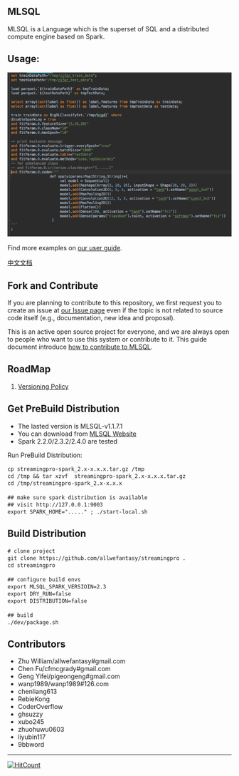 ## MLSQL

MLSQL is a Language which is the superset of SQL and  a distributed compute engine based on Spark. 


## Usage:

![](https://github.com/allwefantasy/streamingpro/raw/master/images/WX20181106-164911.png)

Find more examples on [our user guide](https://github.com/allwefantasy/streamingpro/blob/master/docs/docv2/user-guide.md).

[中文文档](http://docs.mlsql.tech/zh)

## Fork and Contribute

If you are planning to contribute to this repository, we first request you to create an issue at [our Issue page](https://github.com/allwefantasy/streamingpro/issues)
even if the topic is not related to source code itself (e.g., documentation, new idea and proposal).

This is an active open source project for everyone,
and we are always open to people who want to use this system or contribute to it.
This guide document introduce [how to contribute to MLSQL](https://github.com/allwefantasy/streamingpro/blob/master/docs/docv2/contribute/contribute.md).

## RoadMap

1. [Versioning Policy](https://github.com/allwefantasy/streamingpro/blob/master/docs/docv2/contribute/release.md)


## Get PreBuild Distribution

* The lasted version is MLSQL-v1.1.7.1
* You can download from [MLSQL Website](http://download.mlsql.tech/)
* Spark 2.2.0/2.3.2/2.4.0 are tested


Run PreBuild Distribution:

```shell
cp streamingpro-spark_2.x-x.x.x.tar.gz /tmp
cd /tmp && tar xzvf  streamingpro-spark_2.x-x.x.x.tar.gz
cd /tmp/streamingpro-spark_2.x-x.x.x

## make sure spark distribution is available
## visit http://127.0.0.1:9003
export SPARK_HOME="....." ; ./start-local.sh
```

## Build Distribution


```shell
# clone project
git clone https://github.com/allwefantasy/streamingpro .
cd streamingpro

## configure build envs
export MLSQL_SPARK_VERSIOIN=2.3
export DRY_RUN=false 
export DISTRIBUTION=false

## build  
./dev/package.sh
```

## Contributors

* Zhu William/allwefantasy#gmail.com
* Chen Fu/cfmcgrady#gmail.com
* Geng Yifei/pigeongeng#gmail.com
* wanp1989/wanp1989#126.com
* chenliang613
* RebieKong
* CoderOverflow
* ghsuzzy
* xubo245
* zhuohuwu0603
* liyubin117
* 9bbword


----------
[![HitCount](http://hits.dwyl.io/allwefantasy/streamingpro.svg)](http://hits.dwyl.io/allwefantasy/streamingpro)

